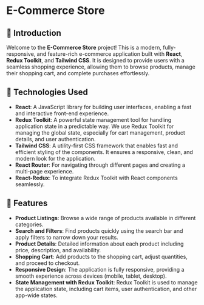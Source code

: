 # E-Commerce Store

## 👋 Introduction

Welcome to the **E-Commerce Store** project! This is a modern, fully-responsive, and feature-rich e-commerce application built with **React**, **Redux Toolkit**, and **Tailwind CSS**. It is designed to provide users with a seamless shopping experience, allowing them to browse products, manage their shopping cart, and complete purchases effortlessly.

## 🔧 Technologies Used

- **React**: A JavaScript library for building user interfaces, enabling a fast and interactive front-end experience.
- **Redux Toolkit**: A powerful state management tool for handling application state in a predictable way. We use Redux Toolkit for managing the global state, especially for cart management, product details, and user authentication.
- **Tailwind CSS**: A utility-first CSS framework that enables fast and efficient styling of the components. It ensures a responsive, clean, and modern look for the application.
- **React Router**: For navigating through different pages and creating a multi-page experience.
- **React-Redux**: To integrate Redux Toolkit with React components seamlessly.

## 🎯 Features

- **Product Listings**: Browse a wide range of products available in different categories.
- **Search and Filters**: Find products quickly using the search bar and apply filters to narrow down your results.
- **Product Details**: Detailed information about each product including price, description, and availability.
- **Shopping Cart**: Add products to the shopping cart, adjust quantities, and proceed to checkout.
- **Responsive Design**: The application is fully responsive, providing a smooth experience across devices (mobile, tablet, desktop).
- **State Management with Redux Toolkit**: Redux Toolkit is used to manage the application state, including cart items, user authentication, and other app-wide states.

